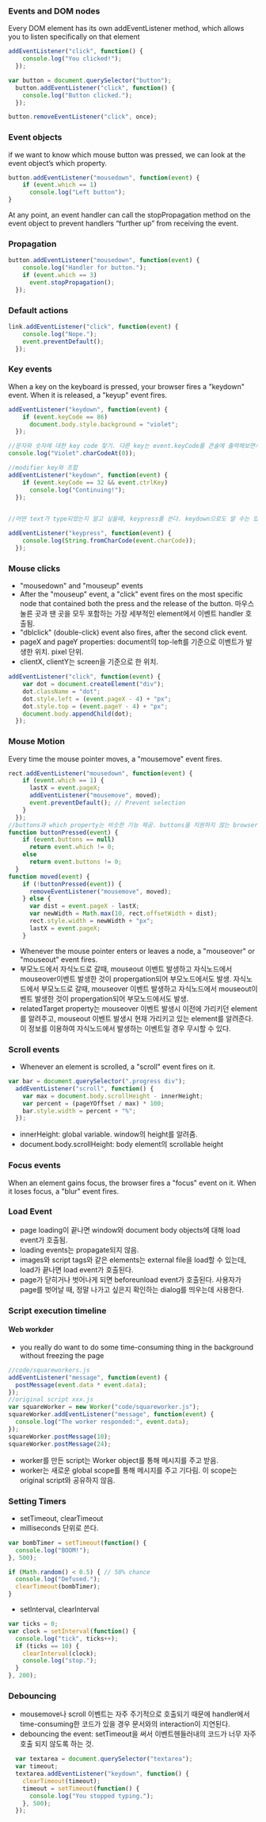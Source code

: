 ### Events and DOM nodes
Every DOM element has its own addEventListener method, which allows you to listen specifically on that element
```javascript
addEventListener("click", function() {
    console.log("You clicked!");
  });

var button = document.querySelector("button");
  button.addEventListener("click", function() {
    console.log("Button clicked.");
  });

button.removeEventListener("click", once);
```

### Event objects
if we want to know which mouse button was pressed, we can look at the event object’s which property.
```javascript
button.addEventListener("mousedown", function(event) {
    if (event.which == 1)
      console.log("Left button");
}
```

At any point, an event handler can call the stopPropagation method on the event object to prevent handlers “further up” from receiving the event.



### Propagation
```javascript
button.addEventListener("mousedown", function(event) {
    console.log("Handler for button.");
    if (event.which == 3)
      event.stopPropagation();
  });
```

### Default actions
```javascript
link.addEventListener("click", function(event) {
    console.log("Nope.");
    event.preventDefault();
  });
```

### Key events
When a key on the keyboard is pressed, your browser fires a "keydown" event. When it is released, a "keyup" event fires.

```javascript
addEventListener("keydown", function(event) {
    if (event.keyCode == 86)
      document.body.style.background = "violet";
  });

//문자와 숫자에 대한 key code 찾기. 다른 key는 event.keyCode를 콘솔에 출력해보면서 파악한다.
console.log("Violet".charCodeAt(0));

//modifier key와 조합
addEventListener("keydown", function(event) {
    if (event.keyCode == 32 && event.ctrlKey)
      console.log("Continuing!");
  });
  

//어떤 text가 type되었는지 알고 싶을때, keypress를 쓴다. keydown으로도 알 수는 있다. keypress는 keydown 이벤트 다음에 호출되며, key를 계속 누르고 있으면 keydown이벤트와 함께 계속 발생함.

addEventListener("keypress", function(event) {
    console.log(String.fromCharCode(event.charCode));
  });
```

### Mouse clicks
* "mousedown" and "mouseup" events
* After the "mouseup" event, a "click" event fires on the most specific node that contained both the press and the release of the button. 마우스 눌른 곳과 땐 곳을 모두 포함하는 가장 세부적인 element에서 이벤트 handler 호출됨.
* "dblclick" (double-click) event also fires, after the second click event.
* pageX and pageY properties: document의 top-left를 기준으로 이벤트가 발생한 위치. pixel 단위.
* clientX, clientY는 screen을 기준으로 한 위치.
```javascript
addEventListener("click", function(event) {
    var dot = document.createElement("div");
    dot.className = "dot";
    dot.style.left = (event.pageX - 4) + "px";
    dot.style.top = (event.pageY - 4) + "px";
    document.body.appendChild(dot);
  });
```

### Mouse Motion
Every time the mouse pointer moves, a "mousemove" event fires.

```javascript
rect.addEventListener("mousedown", function(event) {
    if (event.which == 1) {
      lastX = event.pageX;
      addEventListener("mousemove", moved);
      event.preventDefault(); // Prevent selection
    }
  });
//buttons과 which property는 비슷한 기능 제공. buttons을 지원하지 않는 browser가 있기 때문에 둘 다 체크.
function buttonPressed(event) {
    if (event.buttons == null)
      return event.which != 0;
    else
      return event.buttons != 0;
  }
function moved(event) {
    if (!buttonPressed(event)) {
      removeEventListener("mousemove", moved);
    } else {
      var dist = event.pageX - lastX;
      var newWidth = Math.max(10, rect.offsetWidth + dist);
      rect.style.width = newWidth + "px";
      lastX = event.pageX;
    }
```

* Whenever the mouse pointer enters or leaves a node, a "mouseover" or "mouseout" event fires.
* 부모노드에서 자식노드로 갈때, mouseout 이벤트 발생하고 자식노드에서 mouseover이벤트 발생한 것이 propergation되어 부모노드에서도 발생. 자식노드에서 부모노드로 갈때, mouseover 이벤트 발생하고 자식노드에서 mouseout이벤트 발생한 것이 propergation되어 부모노드에서도 발생.
* relatedTarget property는 mouseover 이벤트 발생시 이전에 가리키던 element를 알려주고, mouseout 이벤트 발생시 현재 가리키고 있는 element를 알려준다. 이 정보를 이용하여 자식노드에서 발생하는 이벤트일 경우 무시할 수 있다.

### Scroll events
* Whenever an element is scrolled, a "scroll" event fires on it.

```javascript
var bar = document.querySelector(".progress div");
  addEventListener("scroll", function() {
    var max = document.body.scrollHeight - innerHeight;
    var percent = (pageYOffset / max) * 100;
    bar.style.width = percent + "%";
  });
```

* innerHeight: global variable. window의 height를 알려줌.
* document.body.scrollHeight: body element의 scrollable height

### Focus events
When an element gains focus, the browser fires a "focus" event on it. When it loses focus, a "blur" event fires.

### Load Event
* page loading이 끝나면 window와 document body objects에 대해 load event가 호출됨.
* loading events는 propagate되지 않음.
* images와 script tags와 같은 elements는 external file을 load할 수 있는데, load가 끝나면 load event가 호출된다.
* page가 닫히거나 벗어나게 되면 beforeunload event가 호출된다. 사용자가 page를 벗어날 때, 정말 나가고 싶은지 확인하는 dialog를 띄우는데 사용한다.

### Script execution timeline
#### Web workder
* you really do want to do some time-consuming thing in the background without freezing the page
```javascript
//code/squareworkers.js
addEventListener("message", function(event) {
  postMessage(event.data * event.data);
});
//original script xxx.js
var squareWorker = new Worker("code/squareworker.js");
squareWorker.addEventListener("message", function(event) {
  console.log("The worker responded:", event.data);
});
squareWorker.postMessage(10);
squareWorker.postMessage(24);
```
* worker를 만든 script는 Worker object를 통해 메시지를 주고 받음.
* worker는 새로운 global scope를 통해 메시지를 주고 기다림. 이 scope는 original script와 공유하지 않음.

### Setting Timers
* setTimeout, clearTimeout
* milliseconds 단위로 쓴다.

```javascript
var bombTimer = setTimeout(function() {
  console.log("BOOM!");
}, 500);

if (Math.random() < 0.5) { // 50% chance
  console.log("Defused.");
  clearTimeout(bombTimer);
}
```

* setInterval, clearInterval
```javascript
var ticks = 0;
var clock = setInterval(function() {
  console.log("tick", ticks++);
  if (ticks == 10) {
    clearInterval(clock);
    console.log("stop.");
  }
}, 200);
```

### Debouncing
* mousemove나 scroll 이벤트는 자주 주기적으로 호출되기 때문에 handler에서 time-consuming한 코드가 있을 경우 문서와의 interaction이 지연된다.
* debouncing the event: setTimeout을 써서 이벤트헨들러내의 코드가 너무 자주 호출 되지 않도록 하는 것.
```javascript
  var textarea = document.querySelector("textarea");
  var timeout;
  textarea.addEventListener("keydown", function() {
    clearTimeout(timeout);
    timeout = setTimeout(function() {
      console.log("You stopped typing.");
    }, 500);
  });
```